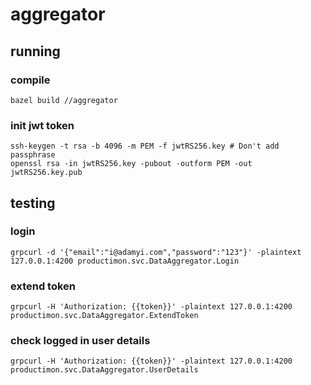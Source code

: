 # aggregator

## running

### compile

```
bazel build //aggregator
```

### init jwt token

```
ssh-keygen -t rsa -b 4096 -m PEM -f jwtRS256.key # Don't add passphrase
openssl rsa -in jwtRS256.key -pubout -outform PEM -out jwtRS256.key.pub
```

## testing

### login

```
grpcurl -d '{"email":"i@adamyi.com","password":"123"}' -plaintext 127.0.0.1:4200 productimon.svc.DataAggregator.Login
```

### extend token

```
grpcurl -H 'Authorization: {{token}}' -plaintext 127.0.0.1:4200 productimon.svc.DataAggregator.ExtendToken
```

### check logged in user details

```
grpcurl -H 'Authorization: {{token}}' -plaintext 127.0.0.1:4200 productimon.svc.DataAggregator.UserDetails
```
